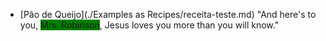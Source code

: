 - [Pão de Queijo](./Examples as Recipes/receita-teste.md)
"And here's to you, <span style="background-color:green">Mrs. Robinson</span>, Jesus loves you more than you will know."